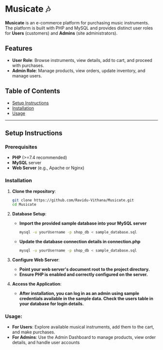 # Musicate 🎶

**Musicate** is an e-commerce platform for purchasing music instruments. The platform is built with PHP and MySQL and provides distinct user roles for **Users** (customers) and **Admins** (site administrators).

## Features
- **User Role**: Browse instruments, view details, add to cart, and proceed with purchases.
- **Admin Role**: Manage products, view orders, update inventory, and manage users.

## Table of Contents
- [Setup Instructions](#setup-instructions)
- [Installation](#installation)
- [Usage](#usage)

---

## Setup Instructions

### Prerequisites
- **PHP** (>=7.4 recommended)
- **MySQL** server
- **Web Server** (e.g., Apache or Nginx)

### Installation

1. **Clone the repository**:
   ```bash
   git clone https://github.com/Ravidu-Vithana/Musicate.git
   cd Musicate
   
2. **Database Setup**:
    - **Import the provided sample database into your MySQL server**
       ```bash
       mysql -u yourUsername -p shop_db < sample_database.sql
       ```
    - **Update the database connection details in connection.php**
       ```bash
       mysql -u yourUsername -p shop_db < sample_database.sql

3. **Configure Web Server**:
    - **Point your web server's document root to the project directory.**
    - **Ensure PHP is enabled and correctly configured on the server.**

4. **Access the Application**:
    - **After installation, you can log in as an admin using sample credentials available in the sample data. Check the users table in your database for login details.**

### **Usage**:
- **For Users**: Explore available musical instruments, add them to the cart, and make purchases.
- **For Admins**: Use the Admin Dashboard to manage products, view order details, and handle user accounts
